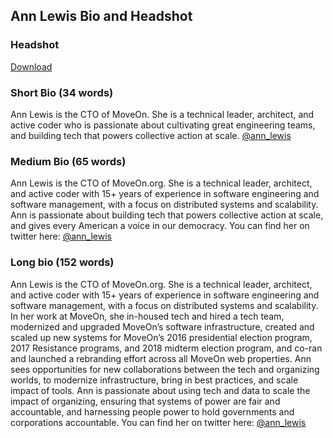 ## Ann Lewis Bio and Headshot

### Headshot
[Download](https://s3.amazonaws.com/annlewis.tech/ann_hs.jpg)

### Short Bio (34 words)

Ann Lewis is the CTO of MoveOn. She is a technical leader, architect, and active coder who is passionate about cultivating great engineering teams, and building tech that powers collective action at scale. [@ann_lewis](https://twitter.com/ann_lewis) 

### Medium Bio (65 words)

Ann Lewis is the CTO of MoveOn.org. She is a technical leader, architect, and active coder with 15+ years of experience in software engineering and software management, with a focus on distributed systems and scalability. Ann is passionate about building tech that powers collective action at scale, and gives every American a voice in our democracy. You can find her on twitter here: [@ann_lewis](https://twitter.com/ann_lewis)

### Long bio (152 words)

Ann Lewis is the CTO of MoveOn.org. She is a technical leader, architect, and active coder with 15+ years of experience in software engineering and software management, with a focus on distributed systems and scalability. In her work at MoveOn, she  in-housed tech and hired a tech team, modernized and upgraded MoveOn’s software infrastructure, created and scaled up new systems for MoveOn’s 2016 presidential election program, 2017 Resistance programs, and 2018 midterm election program, and co-ran and launched a rebranding effort across all MoveOn web properties. Ann sees opportunities for new collaborations between the tech and organizing worlds, to modernize infrastructure, bring in best practices, and scale impact of tools. Ann is passionate about using tech and data to scale the impact of organizing, ensuring that systems of power are fair and accountable, and harnessing people power to hold governments and corporations accountable. You can find her on twitter here: [@ann_lewis](https://twitter.com/ann_lewis)
